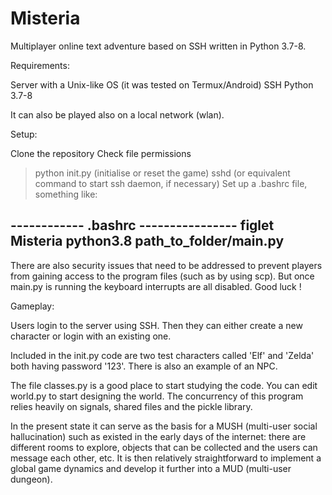 # Misteria
Multiplayer online text adventure based on SSH written in Python 3.7-8.

Requirements:

Server with a Unix-like OS (it was tested on Termux/Android)
SSH
Python 3.7-8

It can also be played also on a local network (wlan).

Setup:

Clone the repository 
Check file permissions 
> python init.py (initialise or reset the game)
> sshd (or equivalent command to start ssh daemon, if necessary)
Set up a .bashrc file, something like:

------------ .bashrc ----------------
figlet Misteria
python3.8 path_to_folder/main.py
-------------------------------------

There are also security issues that need to be addressed to prevent players from gaining access to the program files (such as by using scp). 
But once main.py is running the keyboard interrupts are all disabled.
Good luck !

Gameplay:

Users login to the server using SSH. 
Then they can either create a new character or login with an existing one.

Included in the  init.py code are two test characters called 'Elf' and 'Zelda' both having password '123'.
There is also an example of an NPC.

The file classes.py is a good place to start studying the code. You can edit world.py to start designing
the world.
The concurrency of this program relies heavily on signals, shared files and the pickle library.

In the present state it can serve as the basis for a MUSH (multi-user social hallucination) such as existed in the early
days of the internet: there are different rooms to explore, objects that can be collected and the users can message
each other, etc. It is then relatively straightforward to implement a global game dynamics and develop it further into a MUD (multi-user dungeon).
















